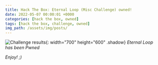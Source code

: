 ```yaml
---
title: Hack The Box: Eternal Loop (Misc Challenge) owned!
date: 2022-05-07 00:00:01 +0000
categories: [hack the box, owned]
tags: [hack the box, challenge, owned]
img_path: /assets/img/posts/
---
```


![Challenge results](owned-eternal-loop.png){: width="700" height="600" .shadow}
_Eternal Loop has been Pwned_

_Enjoy! ;)_
